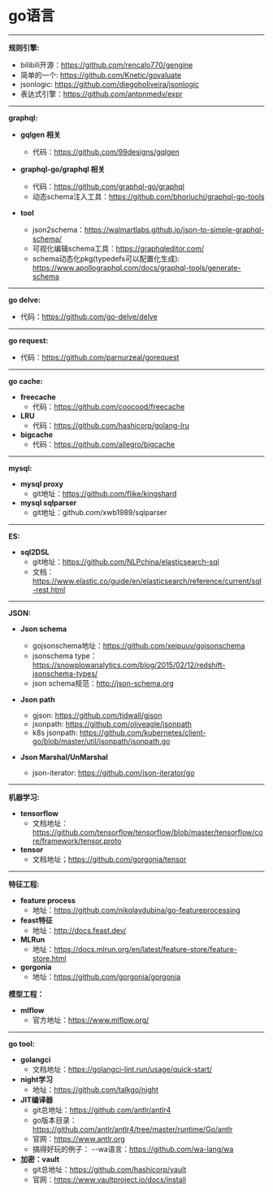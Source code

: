 go语言
=======
*******  
__规则引擎:__ 
* bilibili开源：https://github.com/rencalo770/gengine  
* 简单的一个: https://github.com/Knetic/govaluate 
* jsonlogic: https://github.com/diegoholiveira/jsonlogic
* 表达式引擎：https://github.com/antonmedv/expr

*******  
__graphql:__  
* __gqlgen 相关__  
  * 代码：https://github.com/99designs/gqlgen  
    
* __graphql-go/graphql 相关__  
  * 代码：https://github.com/graphql-go/graphql
  * 动态schema注入工具：https://github.com/bhoriuchi/graphql-go-tools  
  
* __tool__
  * json2schema：https://walmartlabs.github.io/json-to-simple-graphql-schema/
  * 可视化编辑schema工具：https://graphqleditor.com/
  * schema动态化pkg(typedefs可以配置化生成): https://www.apollographql.com/docs/graphql-tools/generate-schema

*******  
__go delve:__  
* 代码：https://github.com/go-delve/delve  

*******  
__go request:__ 
* 代码：https://github.com/parnurzeal/gorequest

*******  
__go cache:__ 
* __freecache__  
  * 代码：https://github.com/coocood/freecache
* __LRU__  
  * 代码：https://github.com/hashicorp/golang-lru
* __bigcache__
  * 代码：https://github.com/allegro/bigcache
  
*******  
__mysql:__ 
* __mysql proxy__
  * git地址：https://github.com/flike/kingshard
* __mysql sqlparser__
  * git地址：github.com/xwb1989/sqlparser
  
*******  
__ES:__ 
* __sql2DSL__
  * git地址：https://github.com/NLPchina/elasticsearch-sql
  * 文档：https://www.elastic.co/guide/en/elasticsearch/reference/current/sql-rest.html
  
*******  
__JSON:__ 
* __Json schema__
  * gojsonschema地址：https://github.com/xeipuuv/gojsonschema
  * jsonschema type：https://snowplowanalytics.com/blog/2015/02/12/redshift-jsonschema-types/
  * json schema规范：http://json-schema.org

* __Json path__
  * gjson: https://github.com/tidwall/gjson
  * jsonpath: https://github.com/oliveagle/jsonpath
  * k8s jsonpath: https://github.com/kubernetes/client-go/blob/master/util/jsonpath/jsonpath.go
  
* __Json Marshal/UnMarshal__
  * json-iterator: https://github.com/json-iterator/go
  
*******
__机器学习:__
* __tensorflow__
  * 文档地址：https://github.com/tensorflow/tensorflow/blob/master/tensorflow/core/framework/tensor.proto
* __tensor__
  * 文档地址；https://github.com/gorgonia/tensor

*******
__特征工程:__
* __feature process__
  * 地址：https://github.com/nikolaydubina/go-featureprocessing
* __feast特征__
  * 地址：http://docs.feast.dev/
* __MLRun__
  * 地址：https://docs.mlrun.org/en/latest/feature-store/feature-store.html
* __gorgonia__
  * 地址：https://github.com/gorgonia/gorgonia

__模型工程：__
* __mlflow__
  * 官方地址：https://www.mlflow.org/

*******
__go tool:__
* __golangci__
  * 文档地址：https://golangci-lint.run/usage/quick-start/
* __night学习__
  * 地址：https://github.com/talkgo/night
* __JIT编译器__
  * git总地址：https://github.com/antlr/antlr4 
  * go版本目录：https://github.com/antlr/antlr4/tree/master/runtime/Go/antlr
  * 官网：https://www.antlr.org
  * 搞得好玩的例子：
        --wa语言：https://github.com/wa-lang/wa
* __加密：vault__
  * git总地址：https://github.com/hashicorp/vault
  * 官网：https://www.vaultproject.io/docs/install
